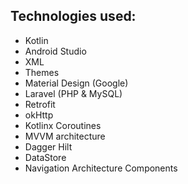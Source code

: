 
## Technologies used:
* Kotlin
* Android Studio
* XML
* Themes
* Material Design (Google)
* Laravel (PHP & MySQL)
* Retrofit
* okHttp
* Kotlinx Coroutines
* MVVM architecture
* Dagger Hilt
* DataStore
* Navigation Architecture Components
